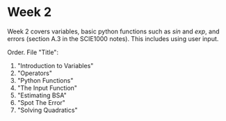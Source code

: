 # Week 2

Week 2 covers variables, basic python functions such as *sin* and *exp*, and errors (section A.3 in the SCIE1000 notes). This includes using user input.

Order. File "Title":

1. "Introduction to Variables"
2. "Operators"
3. "Python Functions"
4. "The Input Function"
5. "Estimating BSA"
6. "Spot The Error"
7. "Solving Quadratics"
